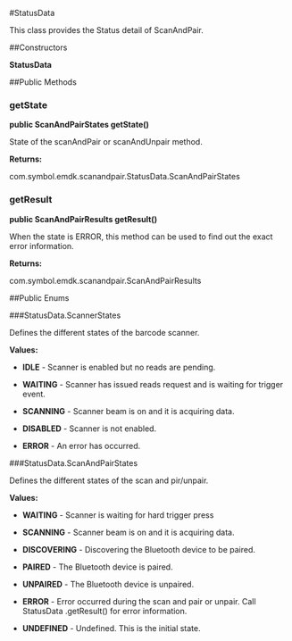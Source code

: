 #StatusData

This class provides the Status detail of ScanAndPair.



##Constructors

**StatusData**



##Public Methods

### getState

**public ScanAndPairStates getState()**

State of the scanAndPair or scanAndUnpair method.

**Returns:**

com.symbol.emdk.scanandpair.StatusData.ScanAndPairStates

### getResult

**public ScanAndPairResults getResult()**

When the state is ERROR, this method can be used to find out the
 exact error information.

**Returns:**

com.symbol.emdk.scanandpair.ScanAndPairResults

##Public Enums

###StatusData.ScannerStates

Defines the different states of the barcode scanner.

**Values:**

* **IDLE** - Scanner is enabled but no reads are pending.

* **WAITING** - Scanner has issued reads request and is waiting for trigger event.

* **SCANNING** - Scanner beam is on and it is acquiring data.

* **DISABLED** - Scanner is not enabled.

* **ERROR** - An error has occurred.

###StatusData.ScanAndPairStates

Defines the different states of the scan and pir/unpair.

**Values:**

* **WAITING** - Scanner is waiting for hard trigger press

* **SCANNING** - Scanner beam is on and it is acquiring data.

* **DISCOVERING** - Discovering the Bluetooth device to be paired.

* **PAIRED** - The Bluetooth device is paired.

* **UNPAIRED** - The Bluetooth device is unpaired.

* **ERROR** - Error occurred during the scan and pair or unpair.
  Call StatusData .getResult() for error information.

* **UNDEFINED** - Undefined. This is the initial state.

